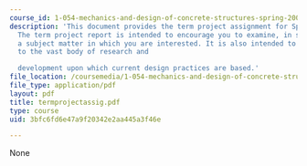 ```yaml
---
course_id: 1-054-mechanics-and-design-of-concrete-structures-spring-2004
description: 'This document provides the term project assignment for Spring 2004.
  The term project report is intended to encourage you to examine, in some depth,
  a subject matter in which you are interested. It is also intended to introduce you
  to the vast body of research and

  development upon which current design practices are based.'
file_location: /coursemedia/1-054-mechanics-and-design-of-concrete-structures-spring-2004/3bfc6fd6e47a9f20342e2aa445a3f46e_termprojectassig.pdf
file_type: application/pdf
layout: pdf
title: termprojectassig.pdf
type: course
uid: 3bfc6fd6e47a9f20342e2aa445a3f46e

---
```

None